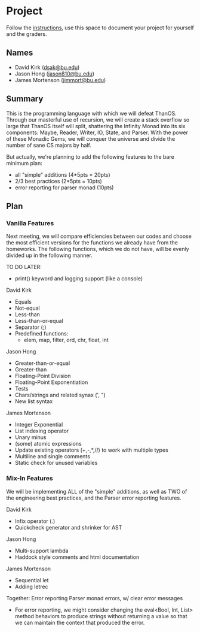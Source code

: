 # Project

Follow the [instructions](INSTRUCTIONS.md), use this space to document your project for yourself and the graders.

## Names
- David Kirk (dsak@bu.edu)
- Jason Hong (jason810@bu.edu)
- James Mortenson (jimmort@bu.edu)

## Summary
This is the programming language with which we will defeat ThanOS. Through our masterful use of recursion, we will create a stack overflow so large that ThanOS itself will split, shattering the Infinity Monad into its six components: Maybe, Reader, Writer, IO, State, and Parser. With the power of these Monadic Gems, we will conquer the universe and divide the number of sane CS majors by half.

But actually, we're planning to add the following features to the bare minimum plan:
- all "simple" additions (4*5pts = 20pts)
- 2/3 best practices (2*5pts = 10pts)
- error reporting for parser monad (10pts)

## Plan
### Vanilla Features
Next meeting, we will compare efficiencies between our codes and choose the most efficient versions for the functions we already have from the homeworks. The following functions, which we do not have, will be evenly divided up in the following manner.

TO DO LATER:
- print() keyword and logging support (like a console)


David Kirk
- Equals
- Not-equal
- Less-than
- Less-than-or-equal
- Separator (;)
- Predefined functions:
  - elem, map, filter, ord, chr, float, int

Jason Hong
- Greater-than-or-equal
- Greater-than
- Floating-Point Division
- Floating-Point Exponentiation
- Tests
- Chars/strings and related synax (', ")
- New list syntax


James Mortenson
- Integer Exponential
- List indexing operator
- Unary minus
- (some) atomic expressions
- Update existing operators (+,-,*,//) to work with multiple types
- Multiline and single comments
- Static check for unused variables


### Mix-In Features
We will be implementing ALL of the "simple" additions, as well as TWO of the engineering best practices, and the Parser error reporting features.

David Kirk
- Infix operator (.)
- Quickcheck generator and shrinker for AST

Jason Hong
- Multi-support lambda
- Haddock style comments and html documentation

James Mortenson
- Sequential let
- Adding letrec

Together: Error reporting Parser monad errors, w/ clear error messages
  - For error reporting, we might consider changing the eval<Bool, Int, List> method behaviors to produce strings without returning a value so that we can maintain the context that produced the error.


